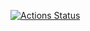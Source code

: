 [![Actions Status](https://github.com/rawleyfowler/Distribution-Builder-Cmake/actions/workflows/test.yml/badge.svg)](https://github.com/rawleyfowler/Distribution-Builder-Cmake/actions)



